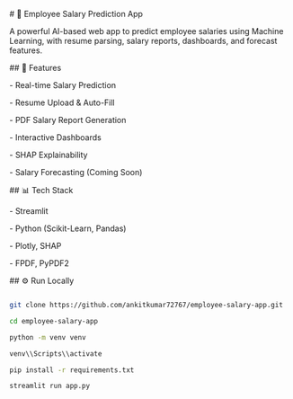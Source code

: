 \# 💼 Employee Salary Prediction App



A powerful AI-based web app to predict employee salaries using Machine Learning, with resume parsing, salary reports, dashboards, and forecast features.



\## 🚀 Features

\- Real-time Salary Prediction

\- Resume Upload \& Auto-Fill

\- PDF Salary Report Generation

\- Interactive Dashboards

\- SHAP Explainability

\- Salary Forecasting (Coming Soon)



\## 📊 Tech Stack

\- Streamlit

\- Python (Scikit-Learn, Pandas)

\- Plotly, SHAP

\- FPDF, PyPDF2



\## ⚙️ Run Locally

```bash

git clone https://github.com/ankitkumar72767/employee-salary-app.git

cd employee-salary-app

python -m venv venv

venv\\Scripts\\activate

pip install -r requirements.txt

streamlit run app.py



